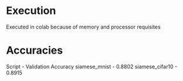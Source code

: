 # Execution

Executed in colab because of memory and processor requisites

# Accuracies

Script - Validation Accuracy
siamese_mnist - 0.8802
siamese_cifar10 - 0.8915
